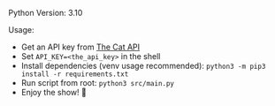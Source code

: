 Python Version: 3.10

Usage:

- Get an API key from [The Cat API](https://thecatapi.com/)
- Set `API_KEY=<the_api_key>` in the shell
- Install dependencies (venv usage recommended): `python3 -m pip3 install -r requirements.txt`
- Run script from root: `python3 src/main.py`
- Enjoy the show! :partying_face:
